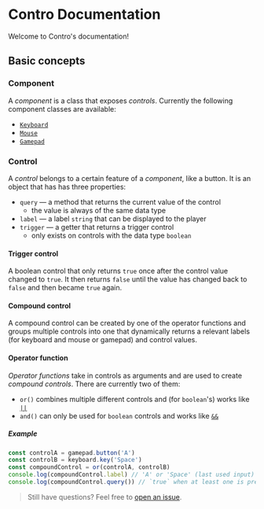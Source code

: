 # Contro Documentation

Welcome to Contro's documentation!

## Basic concepts

### Component

A *component* is a class that exposes *controls*. Currently the following component classes are available:

* [`Keyboard`][keyboard-component]
* [`Mouse`][mouse-component]
* [`Gamepad`][gamepad-component]

### Control

A *control* belongs to a certain feature of a *component*, like a button. It is an object that has has three properties:

* `query` — a method that returns the current value of the control
  * the value is always of the same data type
* `label` — a label `string` that can be displayed to the player
* `trigger` — a getter that returns a trigger control
  * only exists on controls with the data type `boolean`

#### Trigger control

A boolean control that only returns `true` once after the control value changed to `true`. It then returns `false` until the value has changed back to `false` and then became `true` again.

#### Compound control

A compound control can be created by one of the operator functions and groups multiple controls into one that dynamically returns a relevant labels (for keyboard and mouse or gamepad) and control values.

#### Operator function

*Operator functions* take in controls as arguments and are used to create *compound controls*. There are currently two of them:

* `or()` combines multiple different controls and (for `boolean`'s) works like [`||`][logical-or]
* `and()` can only be used for `boolean` controls and works like [`&&`][logical-and]

##### Example

```js
const controlA = gamepad.button('A')
const controlB = keyboard.key('Space')
const compoundControl = or(controlA, controlB)
console.log(compoundControl.label) // 'A' or 'Space' (last used input)
console.log(compoundControl.query()) // `true` when at least one is pressed
```

> Still have questions? Feel free to [open an issue][issues].

[logical-or]: https://developer.mozilla.org/en-US/docs/Web/JavaScript/Reference/Operators/Logical_Operators#Logical_OR
[logical-and]: https://developer.mozilla.org/en-US/docs/Web/JavaScript/Reference/Operators/Logical_Operators#Logical_AND
[keyboard-component]: /components/keyboard.md
[mouse-component]: /components/mouse.md
[gamepad-component]: /components/gamepad.md
[issues]: https://github.com/shroudedcode/contro/issues
